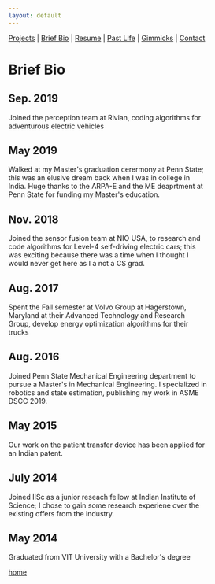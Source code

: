 ```yaml
---
layout: default
---
```

[Projects](./projects.html) | [Brief Bio](./bio.html) | [Resume](./resume.html) | [Past Life](http://pravegaracingvit.herokuapp.com/) | [Gimmicks](https://www.behance.net/kvarada) | [Contact](./contacts.html)

# Brief Bio

<html>
<head>
<meta name="viewport" content="width=device-width, initial-scale=1.0">
<style>
* {
  box-sizing: border-box;
}

body {
  background-color: #FFFFFF;
  font-family: Helvetica, sans-serif;
}

/* The actual timeline (the vertical ruler) */
.timeline {
  position: relative;
  max-width: 1200px;
  margin: 0 auto;
}

/* The actual timeline (the vertical ruler) */
.timeline::after {
  content: '';
  position: absolute;
  width: 6px;
  background-color: black;
  top: 0;
  bottom: 0;
  left: 50%;
  margin-left: -3px;
}

/* Container around content */
.container {
  padding: 1px 1px;
  position: relative;
  background-color: black;
  width: 50%;
}

/* The circles on the timeline */
.container::after {
  content: '';
  position: absolute;
  width: 25px;
  height: 25px;
  right: -17px;
  background-color: white;
  border: 4px solid black;
  top: 15px;
  border-radius: 50%;
  z-index: 1;
}

/* Place the container to the left */
.left {
  left: 0;
}

/* Place the container to the right */
.right {
  left: 50%;
}

/* Add arrows to the left container (pointing right) */
.left::before {
  content: " ";
  height: 0;
  position: absolute;
  top: 2px;
  width: 0;
  z-index: 1;
  right: 30px;
  border: medium solid black;
  border-width: 10px 0 10px 10px;
  border-color: transparent transparent transparent black;
}

/* Add arrows to the right container (pointing left) */
.right::before {
  content: " ";
  height: 0;
  position: absolute;
  top: 2px;
  width: 0;
  z-index: 1;
  left: 30px;
  border: medium solid black;
  border-width: 10px 10px 10px 0;
  border-color: transparent black transparent transparent;
}

/* Fix the circle for containers on the right side */
.right::after {
  left: -16px;
}

/* The actual content */
.content {
  padding: 20px 30px;
  background-color: white;
  position: relative;
  border-radius: 6px;
}

/* Media queries - Responsive timeline on screens less than 600px wide */
@media screen and (max-width: 600px) {
  /* Place the timelime to the left */
  .timeline::after {
  left: 31px;
  }
  
  /* Full-width containers */
  .container {
  width: 100%;
  padding-left: 70px;
  padding-right: 25px;
  }
  
  /* Make sure that all arrows are pointing leftwards */
  .container::before {
  left: 60px;
  border: medium solid white;
  border-width: 10px 10px 10px 0;
  border-color: transparent white transparent transparent;
  }

  /* Make sure all circles are at the same spot */
  .left::after, .right::after {
  left: 15px;
  }
  
  /* Make all right containers behave like the left ones */
  .right {
  left: 0%;
  }
}
</style>
</head>
<body>

<div class="timeline">
  <div class="container left">
    <div class="content">
      <h2> Sep. 2019</h2>
      <p>Joined the perception team at Rivian, coding algorithms for adventurous electric vehicles</p>
    </div>
  </div>

  <div class="container right">
    <div class="content">
      <h2>May 2019</h2>
      <p>Walked at my Master's graduation cerermony at Penn State; this was an elusive dream back when I was in college in India. Huge thanks to the ARPA-E and the ME deaprtment at Penn State for funding my Master's education. </p>
    </div>
  </div>

  <div class="container left">
    <div class="content">
      <h2>Nov. 2018</h2>
      <p>Joined the sensor fusion team at NIO USA, to research and code algorithms for Level-4 self-driving electric cars; this was exciting because there was a time when I thought I would never get here as I a not a CS grad. </p>
    </div>
  </div>

  <div class="container right">
    <div class="content">
      <h2>Aug. 2017</h2>
      <p>Spent the Fall semester at Volvo Group at Hagerstown, Maryland at their Advanced Technology and Research Group, develop energy optimization algorithms for their trucks </p>
    </div>
  </div>

  <div class="container left">
    <div class="content">
      <h2>Aug. 2016</h2>
      <p>Joined Penn State Mechanical Engineering department to pursue a Master's in Mechanical Engineering. I specialized in robotics and state estimation, publishing my work in ASME DSCC 2019. </p>
    </div>
  </div>

  <div class="container right">
    <div class="content">
      <h2>May 2015</h2>
      <p>Our work on the patient transfer device has been applied for an Indian patent.</p>
    </div>
  </div>

  <div class="container left">
    <div class="content">
      <h2>July 2014</h2>
      <p>Joined IISc as a junior reseach fellow at Indian Institute of Science; I chose to gain some research experiene over the existing offers from the industry. </p>
    </div>
  </div>

  <div class="container right">
    <div class="content">
      <h2>May 2014</h2>
      <p> Graduated from VIT University with a Bachelor's degree </p>
    </div>
  </div>

</div>

</body>
</html>

[home](./)
